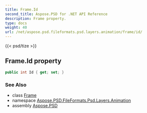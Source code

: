 ```yaml
---
title: Frame.Id
second_title: Aspose.PSD for .NET API Reference
description: Frame property. 
type: docs
weight: 40
url: /net/aspose.psd.fileformats.psd.layers.animation/frame/id/
---
```

{{< psd/tize >}}
## Frame.Id property

```csharp
public int Id { get; set; }
```

### See Also

* class [Frame](../)
* namespace [Aspose.PSD.FileFormats.Psd.Layers.Animation](../../frame/)
* assembly [Aspose.PSD](../../../)


